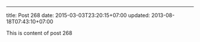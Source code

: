---
title: Post 268
date: 2015-03-03T23:20:15+07:00
updated: 2013-08-18T07:43:10+07:00

This is content of post 268